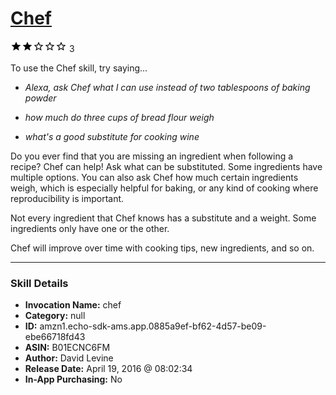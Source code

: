 # [Chef](http://alexa.amazon.com/#skills/amzn1.echo-sdk-ams.app.0885a9ef-bf62-4d57-be09-ebe66718fd43)
![2 stars](../../images/ic_star_black_18dp_1x.png)![2 stars](../../images/ic_star_black_18dp_1x.png)![2 stars](../../images/ic_star_border_black_18dp_1x.png)![2 stars](../../images/ic_star_border_black_18dp_1x.png)![2 stars](../../images/ic_star_border_black_18dp_1x.png) 3

To use the Chef skill, try saying...

* *Alexa, ask Chef what I can use instead of two tablespoons of baking powder*

* *how much do three cups of bread flour weigh*

* *what's a good substitute for cooking wine*

Do you ever find that you are missing an ingredient when following a recipe? Chef can help! Ask what can be substituted. Some ingredients have multiple options. You can also ask Chef how much certain ingredients weigh, which is especially helpful for baking, or any kind of cooking where reproducibility is important.

Not every ingredient that Chef knows has a substitute and a weight. Some ingredients only have one or the other.

Chef will improve over time with cooking tips, new ingredients, and so on.

***

### Skill Details

* **Invocation Name:** chef
* **Category:** null
* **ID:** amzn1.echo-sdk-ams.app.0885a9ef-bf62-4d57-be09-ebe66718fd43
* **ASIN:** B01ECNC6FM
* **Author:** David Levine
* **Release Date:** April 19, 2016 @ 08:02:34
* **In-App Purchasing:** No
